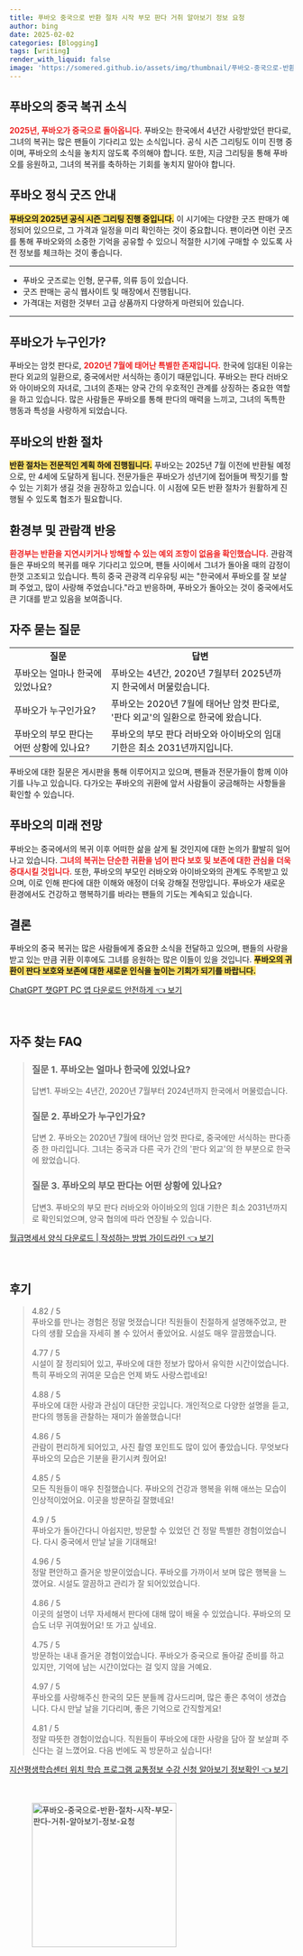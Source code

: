 ```yaml
---
title: 푸바오 중국으로 반환 절차 시작 부모 판다 거취 알아보기 정보 요청
author: bing
date: 2025-02-02
categories: [Blogging]
tags: [writing]
render_with_liquid: false
image: 'https://somered.github.io/assets/img/thumbnail/푸바오-중국으로-반환-절차-시작-부모-판다-거취-알아보기-정보-요청.webp'
---
```



<h2 id='푸바오의중국복귀소식'>푸바오의 중국 복귀 소식</h2>

<p><b><span style="color: #ee2323;">2025년, 푸바오가 중국으로 돌아옵니다.</span></b> 푸바오는 한국에서 4년간 사랑받았던 판다로, 그녀의 복귀는 많은 팬들이 기다리고 있는 소식입니다. 공식 시즌 그리팅도 이미 진행 중이며, 푸바오의 소식을 놓치지 않도록 주의해야 합니다. 또한, 지금 그리팅을 통해 푸바오를 응원하고, 그녀의 복귀를 축하하는 기회를 놓치지 말아야 합니다.</p>

<h2 id='푸바오정식굿즈안내'>푸바오 정식 굿즈 안내</h2>

<p><b><span style="background-color: #ffe066;">푸바오의 2025년 공식 시즌 그리팅 진행 중입니다.</span></b> 이 시기에는 다양한 굿즈 판매가 예정되어 있으므로, 그 가격과 일정을 미리 확인하는 것이 중요합니다. 팬이라면 이런 굿즈를 통해 푸바오와의 소중한 기억을 공유할 수 있으니 적절한 시기에 구매할 수 있도록 사전 정보를 체크하는 것이 좋습니다.</p>

<hr />

<ul>
    <li>푸바오 굿즈로는 인형, 문구류, 의류 등이 있습니다.</li>
    <li>굿즈 판매는 공식 웹사이트 및 매장에서 진행됩니다.</li>
    <li>가격대는 저렴한 것부터 고급 상품까지 다양하게 마련되어 있습니다.</li>
</ul>

<hr />

<h2 id='푸바오가누구인가'>푸바오가 누구인가?</h2>

<p>푸바오는 암컷 판다로, <b><span style="color: #ee2323;">2020년 7월에 태어난 특별한 존재입니다.</span></b> 한국에 임대된 이유는 판다 외교의 일환으로, 중국에서만 서식하는 종이기 때문입니다. 푸바오는 판다 러바오와 아이바오의 자녀로, 그녀의 존재는 양국 간의 우호적인 관계를 상징하는 중요한 역할을 하고 있습니다. 많은 사람들은 푸바오를 통해 판다의 매력을 느끼고, 그녀의 독특한 행동과 특성을 사랑하게 되었습니다.</p>

<h2 id='푸바오의반환절차'>푸바오의 반환 절차</h2>

<p><b><span style="background-color: #ffe066;">반환 절차는 전문적인 계획 하에 진행됩니다.</span></b> 푸바오는 2025년 7월 이전에 반환될 예정으로, 만 4세에 도달하게 됩니다. 전문가들은 푸바오가 성년기에 접어들며 짝짓기를 할 수 있는 기회가 생길 것을 권장하고 있습니다. 이 시점에 모든 반환 절차가 원활하게 진행될 수 있도록 협조가 필요합니다.</p>

<h2 id='환경부및관람객반응'>환경부 및 관람객 반응</h2>

<p><b><span style="color: #ee2323;">환경부는 반환을 지연시키거나 방해할 수 있는 예외 조항이 없음을 확인했습니다.</span></b> 관람객들은 푸바오의 복귀를 매우 기다리고 있으며, 팬들 사이에서 그녀가 돌아올 때의 감정이 한껏 고조되고 있습니다. 특히 중국 관광객 리우유팅 씨는 "한국에서 푸바오를 잘 보살펴 주었고, 많이 사랑해 주었습니다."라고 반응하며, 푸바오가 돌아오는 것이 중국에서도 큰 기대를 받고 있음을 보여줍니다.</p>

<h2 id='자주묻는질문'>자주 묻는 질문</h2>

<table>
    <tr>
        <td style="text-align: center; height: 17px;"><b>질문</b></td>
        <td style="text-align: center; height: 17px;"><b>답변</b></td>
    </tr>
    <tr>
        <td>푸바오는 얼마나 한국에 있었나요?</td>
        <td>푸바오는 4년간, 2020년 7월부터 2025년까지 한국에서 머물렀습니다.</td>
    </tr>
    <tr>
        <td>푸바오가 누구인가요?</td>
        <td>푸바오는 2020년 7월에 태어난 암컷 판다로, '판다 외교'의 일환으로 한국에 왔습니다.</td>
    </tr>
    <tr>
        <td>푸바오의 부모 판다는 어떤 상황에 있나요?</td>
        <td>푸바오의 부모 판다 러바오와 아이바오의 임대 기한은 최소 2031년까지입니다.</td>
    </tr>
</table>

<p>푸바오에 대한 질문은 게시판을 통해 이루어지고 있으며, 팬들과 전문가들이 함께 이야기를 나누고 있습니다. 다가오는 푸바오의 귀환에 앞서 사람들이 궁금해하는 사항들을 확인할 수 있습니다.</p>

<h2 id='푸바오의미래전망'>푸바오의 미래 전망</h2>

<p>푸바오는 중국에서의 복귀 이후 어떠한 삶을 살게 될 것인지에 대한 논의가 활발히 일어나고 있습니다. <b><span style="color: #ee2323;">그녀의 복귀는 단순한 귀환을 넘어 판다 보호 및 보존에 대한 관심을 더욱 증대시킬 것입니다.</span></b> 또한, 푸바오의 부모인 러바오와 아이바오와의 관계도 주목받고 있으며, 이로 인해 판다에 대한 이해와 애정이 더욱 강해질 전망입니다. 푸바오가 새로운 환경에서도 건강하고 행복하기를 바라는 팬들의 기도는 계속되고 있습니다.</p>

<h2 id='결론'>결론</h2>

<p>푸바오의 중국 복귀는 많은 사람들에게 중요한 소식을 전달하고 있으며, 팬들의 사랑을 받고 있는 만큼 귀환 이후에도 그녀를 응원하는 많은 이들이 있을 것입니다. <b><span style="background-color: #ffe066;">푸바오의 귀환이 판다 보호와 보존에 대한 새로운 인식을 높이는 기회가 되기를 바랍니다.</span></b></p>


<p><a class="click-button" title="ChatGPT 챗GPT PC 앱 다운로드 안전하게" href="https://somered.github.io/posts/ChatGPT-%EC%B1%97GPT-PC-%EC%95%B1-%EB%8B%A4%EC%9A%B4%EB%A1%9C%EB%93%9C-%EC%95%88%EC%A0%84%ED%95%98%EA%B2%8C/" rel="dofollow">ChatGPT 챗GPT PC 앱 다운로드 안전하게 👈 보기</a></p><br>
<h2 id='자주_찾는_FAQ'>자주 찾는 FAQ</h2>
<div itemscope="" itemtype="https://schema.org/FAQPage"> 
<blockquote> 
<div itemscope="" itemprop="mainEntity" itemtype="https://schema.org/Question"> 
<h3 itemprop="name">질문 1. 푸바오는 얼마나 한국에 있었나요?</h3> 
<div itemscope="" itemprop="acceptedAnswer" itemtype="https://schema.org/Answer"> 
<span itemprop="text"> 
<p>답변1. 푸바오는 4년간, 2020년 7월부터 2024년까지 한국에서 머물렀습니다.</p> 
</span> 
</div> 
</div> 

<div itemscope="" itemprop="mainEntity" itemtype="https://schema.org/Question"> 
<h3 itemprop="name">질문 2. 푸바오가 누구인가요?</h3> 
<div itemscope="" itemprop="acceptedAnswer" itemtype="https://schema.org/Answer"> 
<span itemprop="text"> 
<p>답변 2. 푸바오는 2020년 7월에 태어난 암컷 판다로, 중국에만 서식하는 판다종 중 한 마리입니다. 그녀는 중국과 다른 국가 간의 '판다 외교'의 한 부분으로 한국에 왔었습니다.</p> 
</span> 
</div> 
</div> 

<div itemscope="" itemprop="mainEntity" itemtype="https://schema.org/Question"> 
<h3 itemprop="name">질문 3. 푸바오의 부모 판다는 어떤 상황에 있나요?</h3> 
<div itemscope="" itemprop="acceptedAnswer" itemtype="https://schema.org/Answer"> 
<span itemprop="text"> 
<p>답변3. 푸바오의 부모 판다 러바오와 아이바오의 임대 기한은 최소 2031년까지로 확인되었으며, 양국 협의에 따라 연장될 수 있습니다.</p> 
</span> 
</div> 
</div> 
</blockquote> 
</div>
<p><a class="click-button" title="월급명세서 양식 다운로드 | 작성하는 방법 가이드라인" href="https://somered.github.io/posts/%EC%9B%94%EA%B8%89%EB%AA%85%EC%84%B8%EC%84%9C-%EC%96%91%EC%8B%9D-%EB%8B%A4%EC%9A%B4%EB%A1%9C%EB%93%9C-%EC%9E%91%EC%84%B1%ED%95%98%EB%8A%94-%EB%B0%A9%EB%B2%95-%EA%B0%80%EC%9D%B4%EB%93%9C%EB%9D%BC%EC%9D%B8/" rel="dofollow">월급명세서 양식 다운로드 | 작성하는 방법 가이드라인 👈 보기</a></p><br>
<h2 id='후기'>후기</h2>
<div itemscope itemtype="https://schema.org/Product">
  <blockquote>
  <div itemprop="review" itemscope itemtype="https://schema.org/Review">
      <div itemprop="reviewRating" itemscope itemtype="https://schema.org/Rating"> <span itemprop="ratingValue">4.82</span> / <span itemprop="bestRating">5</span> </div>
      <span itemprop="reviewBody">푸바오를 만나는 경험은 정말 멋졌습니다! 직원들이 친절하게 설명해주었고, 판다의 생활 모습을 자세히 볼 수 있어서 좋았어요. 시설도 매우 깔끔했습니다.</span>
  </div>
  <br>
  <div itemprop="review" itemscope itemtype="https://schema.org/Review">
      <div itemprop="reviewRating" itemscope itemtype="https://schema.org/Rating"> <span itemprop="ratingValue">4.77</span> / <span itemprop="bestRating">5</span> </div>
      <span itemprop="reviewBody">시설이 잘 정리되어 있고, 푸바오에 대한 정보가 많아서 유익한 시간이었습니다. 특히 푸바오의 귀여운 모습은 언제 봐도 사랑스럽네요!</span>
  </div>
  <br>
  <div itemprop="review" itemscope itemtype="https://schema.org/Review">
      <div itemprop="reviewRating" itemscope itemtype="https://schema.org/Rating"> <span itemprop="ratingValue">4.88</span> / <span itemprop="bestRating">5</span> </div>
      <span itemprop="reviewBody">푸바오에 대한 사랑과 관심이 대단한 곳입니다. 개인적으로 다양한 설명을 듣고, 판다의 행동을 관찰하는 재미가 쏠쏠했습니다!</span>
  </div>
  <br>
  <div itemprop="review" itemscope itemtype="https://schema.org/Review">
      <div itemprop="reviewRating" itemscope itemtype="https://schema.org/Rating"> <span itemprop="ratingValue">4.86</span> / <span itemprop="bestRating">5</span> </div>
      <span itemprop="reviewBody">관람이 편리하게 되어있고, 사진 촬영 포인트도 많이 있어 좋았습니다. 무엇보다 푸바오의 모습은 기분을 환기시켜 줬어요!</span>
  </div>
  <br>
  <div itemprop="review" itemscope itemtype="https://schema.org/Review">
      <div itemprop="reviewRating" itemscope itemtype="https://schema.org/Rating"> <span itemprop="ratingValue">4.85</span> / <span itemprop="bestRating">5</span> </div>
      <span itemprop="reviewBody">모든 직원들이 매우 친절했습니다. 푸바오의 건강과 행복을 위해 애쓰는 모습이 인상적이었어요. 이곳을 방문하길 잘했네요!</span>
  </div>
  <br>
  <div itemprop="review" itemscope itemtype="https://schema.org/Review">
      <div itemprop="reviewRating" itemscope itemtype="https://schema.org/Rating"> <span itemprop="ratingValue">4.9</span> / <span itemprop="bestRating">5</span> </div>
      <span itemprop="reviewBody">푸바오가 돌아간다니 아쉽지만, 방문할 수 있었던 건 정말 특별한 경험이었습니다. 다시 중국에서 만날 날을 기대해요!</span>
  </div>
  <br>
  <div itemprop="review" itemscope itemtype="https://schema.org/Review">
      <div itemprop="reviewRating" itemscope itemtype="https://schema.org/Rating"> <span itemprop="ratingValue">4.96</span> / <span itemprop="bestRating">5</span> </div>
      <span itemprop="reviewBody">정말 편안하고 즐거운 방문이었습니다. 푸바오를 가까이서 보며 많은 행복을 느꼈어요. 시설도 깔끔하고 관리가 잘 되어있었습니다.</span>
  </div>
  <br>
  <div itemprop="review" itemscope itemtype="https://schema.org/Review">
      <div itemprop="reviewRating" itemscope itemtype="https://schema.org/Rating"> <span itemprop="ratingValue">4.86</span> / <span itemprop="bestRating">5</span> </div>
      <span itemprop="reviewBody">이곳의 설명이 너무 자세해서 판다에 대해 많이 배울 수 있었습니다. 푸바오의 모습도 너무 귀여웠어요! 또 가고 싶네요.</span>
  </div>
  <br>
  <div itemprop="review" itemscope itemtype="https://schema.org/Review">
      <div itemprop="reviewRating" itemscope itemtype="https://schema.org/Rating"> <span itemprop="ratingValue">4.75</span> / <span itemprop="bestRating">5</span> </div>
      <span itemprop="reviewBody">방문하는 내내 즐거운 경험이었습니다. 푸바오가 중국으로 돌아갈 준비를 하고 있지만, 기억에 남는 시간이었다는 걸 잊지 않을 거예요.</span>
  </div>
  <br>
  <div itemprop="review" itemscope itemtype="https://schema.org/Review">
      <div itemprop="reviewRating" itemscope itemtype="https://schema.org/Rating"> <span itemprop="ratingValue">4.97</span> / <span itemprop="bestRating">5</span> </div>
      <span itemprop="reviewBody">푸바오를 사랑해주신 한국의 모든 분들께 감사드리며, 많은 좋은 추억이 생겼습니다. 다시 만날 날을 기다리며, 좋은 기억으로 간직할게요!</span>
  </div>
  <br>
  <div itemprop="review" itemscope itemtype="https://schema.org/Review">
      <div itemprop="reviewRating" itemscope itemtype="https://schema.org/Rating"> <span itemprop="ratingValue">4.81</span> / <span itemprop="bestRating">5</span> </div>
      <span itemprop="reviewBody">정말 따뜻한 경험이었습니다. 직원들이 푸바오에 대한 사랑을 담아 잘 보살펴 주신다는 걸 느꼈어요. 다음 번에도 꼭 방문하고 싶습니다!</span>
  </div>
  </blockquote>
</div>
<p><a class="click-button" title="지산평생학습센터 위치 학습 프로그램 교통정보 수강 신청 알아보기 정보확인" href="https://somered.github.io/posts/%EC%A7%80%EC%82%B0%ED%8F%89%EC%83%9D%ED%95%99%EC%8A%B5%EC%84%BC%ED%84%B0-%EC%9C%84%EC%B9%98-%ED%95%99%EC%8A%B5-%ED%94%84%EB%A1%9C%EA%B7%B8%EB%9E%A8-%EA%B5%90%ED%86%B5%EC%A0%95%EB%B3%B4-%EC%88%98%EA%B0%95-%EC%8B%A0%EC%B2%AD-%EC%95%8C%EC%95%84%EB%B3%B4%EA%B8%B0-%EC%A0%95%EB%B3%B4%ED%99%95%EC%9D%B8/" rel="dofollow">지산평생학습센터 위치 학습 프로그램 교통정보 수강 신청 알아보기 정보확인 👈 보기</a></p><br>
<figure class="image"><img src="https://somered.github.io/assets/img/thumbnail/푸바오-중국으로-반환-절차-시작-부모-판다-거취-알아보기-정보-요청.webp" alt="푸바오-중국으로-반환-절차-시작-부모-판다-거취-알아보기-정보-요청" width="256" height="256"></figure>
